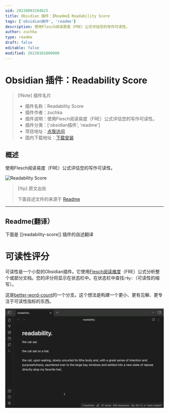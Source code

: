```yaml
---
uid: 20230803204625
title: Obsidian 插件：【Readme】Readability Score
tags: ['obsidian插件', 'readme']
description: 使用Flesch阅读易度（FRE）公式评估您的写作可读性。
author: zuchka
type: readme
draft: false
editable: false
modified: 20230101000000
---
```


# Obsidian 插件：Readability Score

> [!Note] 插件名片
> - 插件名称：Readability Score
> - 插件作者：zuchka
> - 插件说明：使用Flesch阅读易度（FRE）公式评估您的写作可读性。
> - 插件分类：['obsidian插件', 'readme']
> - 项目地址：[点我访问](https://github.com/zuchka/obsidian-readability)
> - 国内下载地址：[下载安装](https://pkmer.cn/products/plugin/pluginMarket/?readability-score)

## 概述

使用Flesch阅读易度（FRE）公式评估您的写作可读性。

![Readability Score](https://cdn.pkmer.cn/covers/readability-score_new.gif!pkmer)

> [!tip] 原文出处
> 
>下面自述文件的来源于 [Readme](https://ghproxy.net/https://raw.githubusercontent.com/zuchka/obsidian-readability/main/README.md)
> 

---

## Readme(翻译）

下面是 [[readability-score]] 插件的自述翻译


# 可读性评分

可读性是一个小型的Obsidian插件。它使用[Flesch阅读难度](https://en.wikipedia.org/wiki/Flesch%E2%80%93Kincaid_readability_tests#Flesch_reading_ease)（FRE）公式分析整个或部分文档。您的评分将显示在状态栏中。在状态栏中查找`r9y:`（可读性的缩写）。

这是[better-word-count](https://github.com/lukeleppan/better-word-count)的一个分支。这个想法是构建一个更小、更有见解、更专注于可读性指标的东西。

![readability-score gif](https://raw.githubusercontent.com/zuchka/obsidian-readability/master/assets/readability-score.gif)



